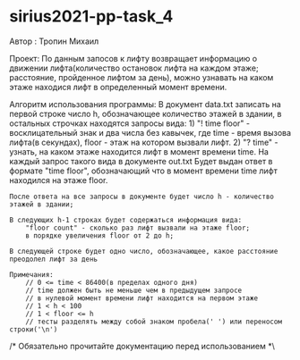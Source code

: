 # sirius2021-pp-task_4

Автор : Тропин Михаил

Проект:
    По данным запосов к лифту возвращает информацию о движении 
    лифта(количество остановок лифта на каждом этаже;
    расстояние, пройденное лифтом за день), можно узнавать
    на каком этаже находися лифт в определенный момент времени.    

Алгоритм использования программы:
    В документ data.txt записать на первой строке число h, обозначающее 
    количество этажей в здании, в остальных строчках находятся запросы вида:
    1) "! time floor" - восклицательный знак и два числа без кавычек, где
        time - время вызова лифта(в секундах),
        floor - этаж на котором вызвали лифт.
    2) "? time" - узнать, на каком этаже находится лифт в момент 
        времени time. На каждый запрос такого вида в документе out.txt
        Будет выдан ответ в формате "time floor", обозначающий что в момент
        времени time лифт находился на этаже floor.
    
    После ответа на все запросы в документе будет число h - количество этажей в здании;
    
    В следующих h-1 строках будет содержаться информация вида:
        "floor count" - сколько раз лифт вызвали на этаже floor;
        в порядке увеличения floor от 2 до h;
    
    В следующей строке будет одно число, обозначающее, какое расстояние 
    преодолел лифт за день
    
    Примечания:
        // 0 <= time < 86400(в пределах одного дня)
        // time должен быть не меньше чем в предыдущем запросе
        // в нулевой момент времени лифт находится на первом этаже
        // 1 < h < 100
        // 1 < floor <= h
        // тесты разделять между собой знаком пробела(' ') или переносом строки('\n')

/*    Обязательно прочитайте документацию перед использованием    *\
